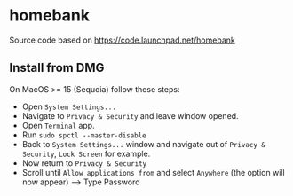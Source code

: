 # homebank
Source code based on https://code.launchpad.net/homebank

## Install from DMG

On MacOS >= 15 (Sequoia) follow these steps:
- Open `System Settings...`
- Navigate to `Privacy & Security` and leave window opened.
- Open `Terminal` app.
- Run `sudo spctl --master-disable`
- Back to `System Settings...` window and navigate out of `Privacy & Security`, `Lock Screen` for example.
- Now return to `Privacy & Security`
- Scroll until `Allow applications from` and select `Anywhere` (the option will now appear) --> Type Password
